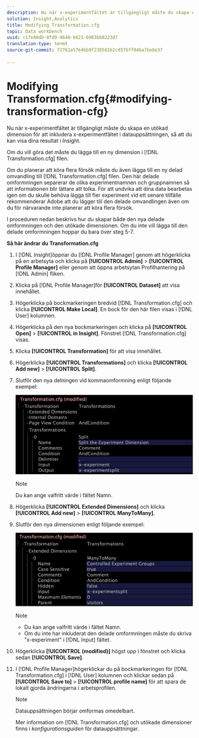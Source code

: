 ```yaml
---
description: Nu när x-experimentfältet är tillgängligt måste du skapa en utökad dimension för att inkludera x-experimentfältet i datauppsättningen, så att du kan visa dina resultat i Insight.
solution: Insight,Analytics
title: Modifying Transformation.cfg
topic: Data workbench
uuid: c17e48db-8fd9-4640-b621-6963bb8223d7
translation-type: tm+mt
source-git-commit: 72761a57e4bb9f230581b2cd37bff04ba7be8e37

---
```



# Modifying Transformation.cfg{#modifying-transformation-cfg}

Nu när x-experimentfältet är tillgängligt måste du skapa en utökad dimension för att inkludera x-experimentfältet i datauppsättningen, så att du kan visa dina resultat i Insight.

Om du vill göra det måste du lägga till en ny dimension i [!DNL Transformation.cfg] filen.

Om du planerar att köra flera försök måste du även lägga till en ny delad omvandling till [!DNL Transformation.cfg] filen. Den här delade omformningen separerar de olika experimentnamnen och gruppnamnen så att informationen blir lättare att tolka. För att undvika att dina data bearbetas igen om du skulle behöva lägga till fler experiment vid ett senare tillfälle rekommenderar Adobe att du lägger till den delade omvandlingen även om du för närvarande inte planerar att köra flera försök.

I proceduren nedan beskrivs hur du skapar både den nya delade omformningen och den utökade dimensionen. Om du inte vill lägga till den delade omformningen hoppar du bara över steg 5-7.

**Så här ändrar du Transformation.cfg**

1. I [!DNL Insight]öppnar du [!DNL Profile Manager] genom att högerklicka på en arbetsyta och klicka på **[!UICONTROL Admin]** > **[!UICONTROL Profile Manager]** eller genom att öppna arbetsytan Profilhantering på [!DNL Admin] fliken.
1. Klicka på [!DNL Profile Manager]för **[!UICONTROL Dataset]** att visa innehållet.
1. Högerklicka på bockmarkeringen bredvid [!DNL Transformation.cfg] och klicka **[!UICONTROL Make Local]**. En bock för den här filen visas i [!DNL User] kolumnen.
1. Högerklicka på den nya bockmarkeringen och klicka på **[!UICONTROL Open]** > **[!UICONTROL in Insight]**. Fönstret [!DNL Transformation.cfg] visas.
1. Klicka **[!UICONTROL Transformation]** för att visa innehållet.
1. Högerklicka **[!UICONTROL Transformations]** och klicka **[!UICONTROL Add new]** > **[!UICONTROL Split]**.
1. Slutför den nya delningen vid kommaomformning enligt följande exempel:

   ![Steginformation](assets/New_split_transformation.png)

   >[!NOTE]
   >
   >Du kan ange valfritt värde i fältet Namn.

1. Högerklicka **[!UICONTROL Extended Dimensions]** och klicka **[!UICONTROL Add new]** > **[!UICONTROL ManyToMany]**.
1. Slutför den nya dimensionen enligt följande exempel:

   ![Steginformation](assets/New_Dimension_controlled_experiment_groups.png)

   >[!NOTE]
   >
   >* Du kan ange valfritt värde i fältet Namn.
   >* Om du inte har inkluderat den delade omformningen måste du skriva &quot;x-experiment&quot; i [!DNL Input] fältet.


1. Högerklicka **[!UICONTROL (modified)]** högst upp i fönstret och klicka sedan **[!UICONTROL Save]**.
1. I [!DNL Profile Manager]högerklickar du på bockmarkeringen för [!DNL Transformation.cfg] i [!DNL User] kolumnen och klickar sedan på **[!UICONTROL Save to]** > **[!UICONTROL profile name]** för att spara de lokalt gjorda ändringarna i arbetsprofilen.

   >[!NOTE]
   >
   >Datauppsättningen börjar omformas omedelbart.

   Mer information om [!DNL Transformation.cfg] och utökade dimensioner finns i *konfigurationsguiden* för datauppsättningar.
